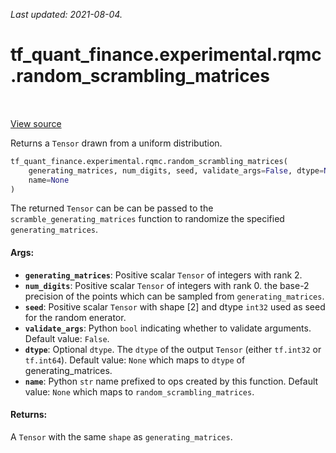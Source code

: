 <!--
This file is generated by a tool. Do not edit directly.
For open-source contributions the docs will be updated automatically.
-->

*Last updated: 2021-08-04.*

<div itemscope itemtype="http://developers.google.com/ReferenceObject">
<meta itemprop="name" content="tf_quant_finance.experimental.rqmc.random_scrambling_matrices" />
<meta itemprop="path" content="Stable" />
</div>

# tf_quant_finance.experimental.rqmc.random_scrambling_matrices

<!-- Insert buttons and diff -->

<table class="tfo-notebook-buttons tfo-api" align="left">
</table>

<a target="_blank" href="https://github.com/google/tf-quant-finance/blob/master/tf_quant_finance/experimental/rqmc/digital_net.py">View source</a>



Returns a `Tensor` drawn from a uniform distribution.

```python
tf_quant_finance.experimental.rqmc.random_scrambling_matrices(
    generating_matrices, num_digits, seed, validate_args=False, dtype=None,
    name=None
)
```



<!-- Placeholder for "Used in" -->

The returned `Tensor` can be can be passed to the
`scramble_generating_matrices` function to randomize the specified
`generating_matrices`.

#### Args:


* <b>`generating_matrices`</b>: Positive scalar `Tensor` of integers with rank 2.
* <b>`num_digits`</b>: Positive scalar `Tensor` of integers with rank 0. the base-2
  precision of the points which can be sampled from `generating_matrices`.
* <b>`seed`</b>: Positive scalar `Tensor` with shape [2] and dtype `int32` used as seed
  for the random enerator.
* <b>`validate_args`</b>: Python `bool` indicating whether to validate arguments.
  Default value: `False`.
* <b>`dtype`</b>: Optional `dtype`. The `dtype` of the output `Tensor` (either
  `tf.int32` or `tf.int64`).
  Default value: `None` which maps to `dtype` of generating_matrices.
* <b>`name`</b>: Python `str` name prefixed to ops created by this function.
  Default value: `None` which maps to `random_scrambling_matrices`.


#### Returns:

A `Tensor` with the same `shape` as `generating_matrices`.
